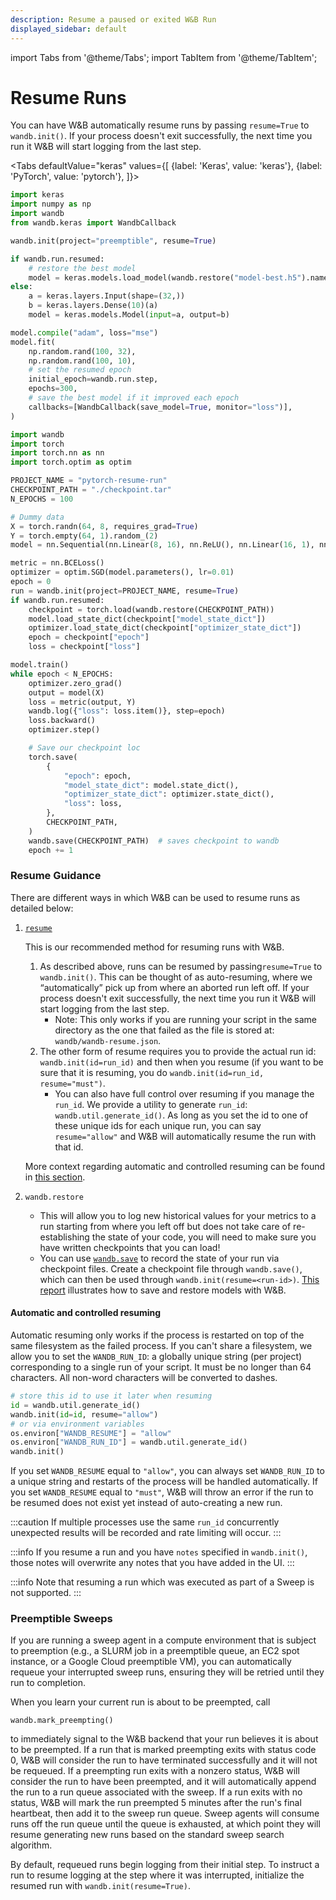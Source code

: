 ```yaml
---
description: Resume a paused or exited W&B Run
displayed_sidebar: default
---
```

import Tabs from '@theme/Tabs';
import TabItem from '@theme/TabItem';

# Resume Runs

<head>
  <title>Resume W&B Runs</title>
</head>

You can have W&B automatically resume runs by passing `resume=True` to `wandb.init()`. If your process doesn't exit successfully, the next time you run it W&B will start logging from the last step.

<Tabs
  defaultValue="keras"
  values={[
    {label: 'Keras', value: 'keras'},
    {label: 'PyTorch', value: 'pytorch'},
  ]}>
  <TabItem value="keras">

```python
import keras
import numpy as np
import wandb
from wandb.keras import WandbCallback

wandb.init(project="preemptible", resume=True)

if wandb.run.resumed:
    # restore the best model
    model = keras.models.load_model(wandb.restore("model-best.h5").name)
else:
    a = keras.layers.Input(shape=(32,))
    b = keras.layers.Dense(10)(a)
    model = keras.models.Model(input=a, output=b)

model.compile("adam", loss="mse")
model.fit(
    np.random.rand(100, 32),
    np.random.rand(100, 10),
    # set the resumed epoch
    initial_epoch=wandb.run.step,
    epochs=300,
    # save the best model if it improved each epoch
    callbacks=[WandbCallback(save_model=True, monitor="loss")],
)
```

  </TabItem>
  <TabItem value="pytorch">


```python
import wandb
import torch
import torch.nn as nn
import torch.optim as optim

PROJECT_NAME = "pytorch-resume-run"
CHECKPOINT_PATH = "./checkpoint.tar"
N_EPOCHS = 100

# Dummy data
X = torch.randn(64, 8, requires_grad=True)
Y = torch.empty(64, 1).random_(2)
model = nn.Sequential(nn.Linear(8, 16), nn.ReLU(), nn.Linear(16, 1), nn.Sigmoid())

metric = nn.BCELoss()
optimizer = optim.SGD(model.parameters(), lr=0.01)
epoch = 0
run = wandb.init(project=PROJECT_NAME, resume=True)
if wandb.run.resumed:
    checkpoint = torch.load(wandb.restore(CHECKPOINT_PATH))
    model.load_state_dict(checkpoint["model_state_dict"])
    optimizer.load_state_dict(checkpoint["optimizer_state_dict"])
    epoch = checkpoint["epoch"]
    loss = checkpoint["loss"]

model.train()
while epoch < N_EPOCHS:
    optimizer.zero_grad()
    output = model(X)
    loss = metric(output, Y)
    wandb.log({"loss": loss.item()}, step=epoch)
    loss.backward()
    optimizer.step()

    # Save our checkpoint loc
    torch.save(
        {
            "epoch": epoch,
            "model_state_dict": model.state_dict(),
            "optimizer_state_dict": optimizer.state_dict(),
            "loss": loss,
        },
        CHECKPOINT_PATH,
    )
    wandb.save(CHECKPOINT_PATH)  # saves checkpoint to wandb
    epoch += 1
```


  </TabItem>
</Tabs>

### Resume Guidance

There are different ways in which W&B can be used to resume runs as detailed below:

1.  [`resume`](./resuming.md)

    This is our recommended method for resuming runs with W&B.

    1. As described above, runs can be resumed by passing`resume=True` to `wandb.init()`. This can be thought of as auto-resuming, where we “automatically” pick up from where an aborted run left off. If your process doesn't exit successfully, the next time you run it W&B will start logging from the last step.
       * Note: This only works if you are running your script in the same directory as the one that failed as the file is stored at: `wandb/wandb-resume.json`.
    2. The other form of resume requires you to provide the actual run id: `wandb.init(id=run_id)` and then when you resume (if you want to be sure that it is resuming, you do `wandb.init(id=run_id, resume="must")`.
       * You can also have full control over resuming if you manage the `run_id`. We provide a utility to generate `run_id`: `wandb.util.generate_id()`. As long as you set the id to one of these unique ids for each unique run, you can say `resume="allow"` and W&B will automatically resume the run with that id.

    More context regarding automatic and controlled resuming can be found in [this section](#automatic-and-controlled-resuming).
2. `wandb.restore`
   * This will allow you to log new historical values for your metrics to a run starting from where you left off but does not take care of re-establishing the state of your code, you will need to make sure you have written checkpoints that you can load!
   * You can use [`wandb.save`](../track/save-restore.md#examples-of-wandbsave) to record the state of your run via checkpoint files. Create a checkpoint file through `wandb.save()`, which can then be used through `wandb.init(resume=<run-id>)`. [This report](https://wandb.ai/lavanyashukla/save\_and\_restore/reports/Saving-and-Restoring-Models-with-W-B--Vmlldzo3MDQ3Mw) illustrates how to save and restore models with W&B.

#### Automatic and controlled resuming

Automatic resuming only works if the process is restarted on top of the same filesystem as the failed process. If you can't share a filesystem, we allow you to set the `WANDB_RUN_ID`: a globally unique string (per project) corresponding to a single run of your script. It must be no longer than 64 characters. All non-word characters will be converted to dashes.

```python
# store this id to use it later when resuming
id = wandb.util.generate_id()
wandb.init(id=id, resume="allow")
# or via environment variables
os.environ["WANDB_RESUME"] = "allow"
os.environ["WANDB_RUN_ID"] = wandb.util.generate_id()
wandb.init()
```

If you set `WANDB_RESUME` equal to `"allow"`, you can always set `WANDB_RUN_ID` to a unique string and restarts of the process will be handled automatically. If you set `WANDB_RESUME` equal to `"must"`, W&B will throw an error if the run to be resumed does not exist yet instead of auto-creating a new run.

:::caution
If multiple processes use the same `run_id` concurrently unexpected results will be recorded and rate limiting will occur.
:::

:::info
If you resume a run and you have `notes` specified in `wandb.init()`, those notes will overwrite any notes that you have added in the UI.
:::

:::info
Note that resuming a run which was executed as part of a Sweep is not supported.
:::

### Preemptible Sweeps

If you are running a sweep agent in a compute environment that is subject to preemption (e.g., a SLURM job in a preemptible queue, an EC2 spot instance, or a Google Cloud preemptible VM), you can automatically requeue your interrupted sweep runs, ensuring they will be retried until they run to completion.

When you learn your current run is about to be preempted, call

```
wandb.mark_preempting()
```

to immediately signal to the W&B backend that your run believes it is about to be preempted. If a run that is marked preempting exits with status code 0, W&B will consider the run to have terminated successfully and it will not be requeued. If a preempting run exits with a nonzero status, W&B will consider the run to have been preempted, and it will automatically append the run to a run queue associated with the sweep. If a run exits with no status, W&B will mark the run preempted 5 minutes after the run's final heartbeat, then add it to the sweep run queue. Sweep agents will consume runs off the run queue until the queue is exhausted, at which point they will resume generating new runs based on the standard sweep search algorithm.

By default, requeued runs begin logging from their initial step. To instruct a run to resume logging at the step where it was interrupted, initialize the resumed run with `wandb.init(resume=True)`.
